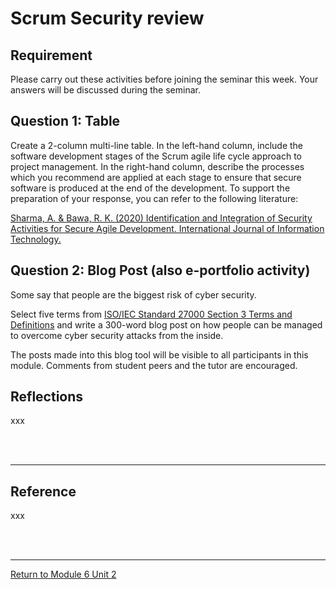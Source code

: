 # Scrum Security review

## Requirement
Please carry out these activities before joining the seminar this week. Your answers will be discussed during the seminar.

## Question 1: Table
Create a 2-column multi-line table. In the left-hand column, include the software development stages of the Scrum agile life cycle approach to project management. In the right-hand column, describe the processes which you recommend are applied at each stage to ensure that secure software is produced at the end of the development. To support the preparation of your response, you can refer to the following literature:

[Sharma, A. & Bawa, R. K. (2020) Identification and Integration of Security Activities for Secure Agile Development. International Journal of Information Technology.](SSD_Unit02_Reference.pdf)

## Question 2: Blog Post (also e-portfolio activity)
Some say that people are the biggest risk of cyber security.

Select five terms from [ISO/IEC Standard 27000 Section 3 Terms and Definitions](https://www.iso.org/obp/ui/#iso:std:iso-iec:27000:ed-5:v1:en) and write a 300-word blog post on how people can be managed to overcome cyber security attacks from the inside.

The posts made into this blog tool will be visible to all participants in this module. Comments from student peers and the tutor are encouraged.

## Reflections
xxx

<br><br>

---

## Reference
xxx

<br><br>

---

[Return to Module 6 Unit 2](SSD_Unit02.md)

